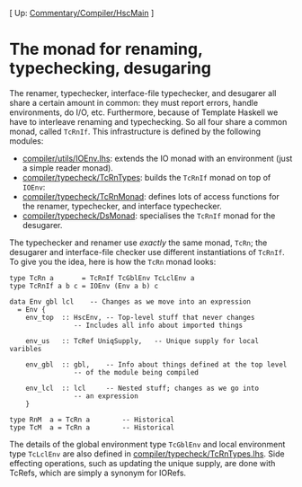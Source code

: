 
\[ Up: [Commentary/Compiler/HscMain](commentary/compiler/hsc-main) \]

# The monad for renaming, typechecking, desugaring


The renamer, typechecker, interface-file typechecker, and desugarer all share a certain amount in common: they must report errors, handle environments, do I/O, etc.  Furthermore, because of Template Haskell we have to interleave renaming and typechecking.  So all four share a common monad, called `TcRnIf`.  This infrastructure is defined by the following modules:

- [compiler/utils/IOEnv.lhs](/trac/ghc/browser/ghc/compiler/utils/IOEnv.lhs): extends the IO monad with an environment (just a simple reader monad).
- [compiler/typecheck/TcRnTypes](/trac/ghc/browser/ghc/compiler/typecheck/TcRnTypes): builds the `TcRnIf` monad on top of `IOEnv`:
- [compiler/typecheck/TcRnMonad](/trac/ghc/browser/ghc/compiler/typecheck/TcRnMonad): defines lots of access functions for the renamer, typechecker, and interface typechecker.
- [compiler/typecheck/DsMonad](/trac/ghc/browser/ghc/compiler/typecheck/DsMonad): specialises the `TcRnIf` monad for the desugarer.


The typechecker and renamer use *exactly* the same monad, `TcRn`; the desugarer and interface-file checker use different instantiations of `TcRnIf`.  To give you the idea, here is how the `TcRn` monad looks:

```wiki
type TcRn a       = TcRnIf TcGblEnv TcLclEnv a
type TcRnIf a b c = IOEnv (Env a b) c

data Env gbl lcl	-- Changes as we move into an expression
  = Env {
	env_top	 :: HscEnv,	-- Top-level stuff that never changes
				-- Includes all info about imported things

	env_us   :: TcRef UniqSupply,	-- Unique supply for local varibles

	env_gbl  :: gbl,	-- Info about things defined at the top level
				-- of the module being compiled

	env_lcl  :: lcl		-- Nested stuff; changes as we go into 
				-- an expression
    }

type RnM  a = TcRn a		-- Historical
type TcM  a = TcRn a		-- Historical
```


The details of the global environment type `TcGblEnv` and local environment type `TcLclEnv` are also defined in [compiler/typecheck/TcRnTypes.lhs](/trac/ghc/browser/ghc/compiler/typecheck/TcRnTypes.lhs).  Side effecting operations, such as updating the unique supply, are done with TcRefs, which are simply a synonym for IORefs. 
